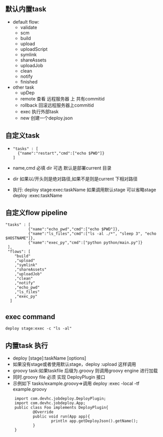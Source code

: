## 默认内置task

* default flow:
    * validate
    * scm
    * build
    * upload
    * uploadScript
    * symlink
    * shareAssets
    * uploadJob
    * clean
    * notify
    * finished
* other task
    * upDep
    * remote 查看 远程服务器 上 共有commitid
    * rollback 回滚远程服务器上commitid
    * exec 执行外部task 
    * new 创建一个deploy.json
    
## 自定义task
* ```
  "tasks" : [
  	{"name":"restart","cmd":["echo $PWD"]}
  ] 
  ```

* name,cmd 必填 dir 可选 默认是部署current 目录

* dir 如果以/开头则是绝对路径,如果不是则是current 下相对路径

* 执行:  deploy stage:exec:taskName   如果调用默认stage 可以省略stage deploy :exec:taskName
  



## 自定义flow pipeline

```
"tasks" : [
          {"name":"echo_pwd","cmd":["echo $PWD"]},
          {"name":"ls_files","cmd":["ls -al ./*", "sleep 3", "echo $HOSTNAME"]},
          {"name":"exec_py","cmd":["python python/main.py"]}
 ],
 "flows": [
    "build"
    ,"upload"
    ,"symlink"
    ,"shareAssets"
    ,"uploadJob"
    ,"clean"
    ,"notify"
    ,"echo_pwd"
    ,"ls_files"
    ,"exec_py"
  ]

```
## exec command

```
deploy stage:exec -c "ls -al"
```
 

## 内置task 执行
* deploy [stage]:taskName [options]
* 如果没有stage或者使用默认stage，deploy :upload 这样调用
* groovy task:如果taskfile 后缀为.groovy 则调用groovy engine 进行加载
* 同时.groovy file 必须 实现 DeployPlugin 接口
* 示例如下 tasks/example.groovy=>调用 deploy :exec -local -tf example.groovy
``` 
    import com.devhc.jobdeploy.DeployPlugin;
    import com.devhc.jobdeploy.App;
    public class Foo implements DeployPlugin{
            @Override
            public void run(App app){
                    println app.getDeployJson().getName();
            }
    }
    
```
